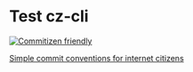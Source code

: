 # Test cz-cli

[![Commitizen friendly](https://img.shields.io/badge/commitizen-friendly-brightgreen.svg)](http://commitizen.github.io/cz-cli/)

[Simple commit conventions for internet citizens](http://commitizen.github.io/cz-cli/)
